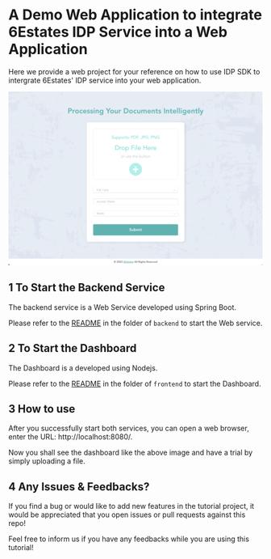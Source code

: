 #  A Demo Web Application to integrate 6Estates IDP Service into a Web Application

Here we provide a web project for your reference on how to use IDP SDK to intergrate 6Estates' IDP service into your web application.

![screenshot](./imgs/screenshot.png)

## 1 To Start the Backend Service 

The backend service is a Web Service developed using Spring Boot. 

Please refer to the [README](./backend/README.md) in the folder of `backend` to start the Web service. 

## 2 To Start the Dashboard

The Dashboard is a developed using Nodejs.

Please refer to the [README](./frontend/README.md) in the folder of `frontend` to start the Dashboard. 

## 3 How to use 

After you successfully start both services, you can open a web browser, enter the URL: http://localhost:8080/. 

Now you shall see the dashboard like the above image and have a trial by simply uploading a file.  

## 4 Any Issues & Feedbacks?

If you find a bug or would like to add new features in the tutorial project, it would be appreciated that you open issues or pull requests against this repo!

Feel free to inform us if you have any feedbacks while you are using this tutorial!  
